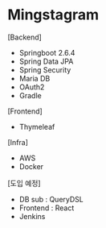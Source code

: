 # Mingstagram

[Backend]

- Springboot 2.6.4
- Spring Data JPA
- Spring Security
- Maria DB
- OAuth2 
- Gradle

[Frontend]

- Thymeleaf

[Infra]

- AWS
- Docker

[도입 예정]

- DB sub : QueryDSL
- Frontend : React
- Jenkins
